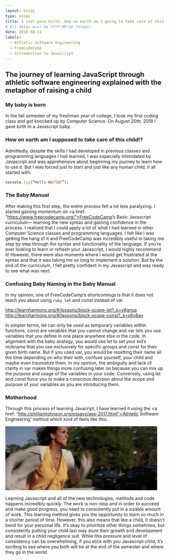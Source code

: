 ```yaml
---
layout: essay
type: essay
title: I just gave birth. How on earth am I going to take care of this child!?
# All dates must be YYYY-MM-DD format!
date: 2018-08-31
labels:
  - Athletic Software Engineering
  - FreeCodeCamp
  - Introduction to Javascript
---
```


## The journey of learning JavaScript through athletic software engineering explained with the metaphor of raising a child

### My baby is born

In the fall semester of my freshman year of college, I took my first coding class and got knocked up by Computer Science. On August 20th, 2018 I gave birth to a Javascript baby. 

### How on earth am I supposed to take care of this child!?

Admittedly, despite the skills I had developed in previous classes and programming languages I had learned, I was especially intimidated by Javascript and was apprehensive about beginning my journey to learn how to use it. But I was forced just to start and just like any human child, it all started with: 

```ruby
console.log(“Hello World!”);
```

### The Baby Manual

After making this first step, the entire process felt a lot less paralyzing. I started gaining momentum on <a href: "https://www.freecodecamp.org/">FreeCodeCamp</a>’s Basic Javascript curriculum— learning the new syntax and gaining confidence in the process. I realized that I could apply a lot of what I had learned in other Computer Science classes and programming languages. I felt like I was getting the hang of it and FreeCodeCamp was incredibly useful in taking me step by step through the syntax and functionality of the language. If you’re ever looking to learn or refresh your Javascript, I would highly recommend it! However, there were also moments where I would get frustrated at the syntax and that it was taking me so long to implement a solution. But by the end of the curriculum, I felt pretty confident in my Javascript and was ready to see what was next. 

### Confusing Baby Naming in the Baby Manual

In my opinion, one of FreeCodeCamp’s shortcomings is that it does not teach you about using ```ruby let``` and const instead of var. 

http://learnharmony.org/#/lessons/block-scope-let?_k=y6gnsa
http://learnharmony.org/#/lessons/block-scope-const?_k=x6y8av

In simpler terms, let can only be used as temporary variables within functions, const are variables that you cannot change and var lets you use variables that you define in one place anywhere else in the code. In alignment with the baby analogy, you would use let to set your kid’s nickname that you use exclusively for specific groups and const for their given birth name. But if you used var, you would be resetting their name all the time depending on who their with, confuse yourself, your child and maybe even traumatize them. In my opinion, the ambiguity and lack of clarity in var makes things more confusing later on because you can mix up the purpose and usage of the variables in your code. Conversely, using let and const force you to make a conscious decision about the scope and purpose of your variables as you are introducing them. 

### Motherhood

Through this process of learning Javacript, I have learned it using the <a href: “http://philipmjohnson.org/essays/ase-2017.html”>’Athletic Software Engineering’</a> method which kind of feels like this:

<img class="ui image medium" src="../images/run.gif">

Learning Javascript and all of the new technologies, methods and code happens incredibly quickly. The work is non-stop and in order to succeed and make good progress, you need to consistently put in a sizable amount of work. This learning method gives you the opportunity to learn so much in a shorter period of time. However, this also means that like a child, it doesn’t bend for your personal life. It’s okay to prioritize other things sometimes, but consistently putting your child last may stunt their growth and development and result in a child negligence suit. While this pressure and level of consistency can be overwhelming, if you stick with you Javascript child, it’s exciting to see where you both will be at the end of the semester and where they go in the world. 
